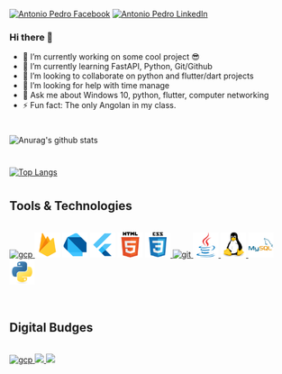 [![Antonio Pedro Facebook](https://img.shields.io/badge/Facebook-1877F2?style=for-the-badge&logo=facebook&logoColor=white)](https://www.facebook.com/antoniopedro99z/) [![Antonio Pedro LinkedIn](https://img.shields.io/badge/LinkedIn-0077B5?style=for-the-badge&logo=linkedin&logoColor=white)](https://www.linkedin.com/in/antoniopedro99l/)
### Hi there 👋

- 🔭 I’m currently working on some cool project 😎
- 🌱 I’m currently learning FastAPI, Python, Git/Github
- 👯 I’m looking to collaborate on python and flutter/dart projects
- 🤔 I’m looking for help with time manage
- 💬 Ask me about Windows 10, python, flutter, computer networking
- ⚡ Fun fact: The only Angolan in my class.

#

![Anurag's github stats](https://github-readme-stats.vercel.app/api?username=antonio-pedro99)

#
[![Top Langs](https://github-readme-stats.vercel.app/api/top-langs/?username=antonio-pedro99)](https://github.com/antonio-pedro/github-readme-stats)

#
<h2>Tools & Technologies </h2>
<p>
    <br>
  <a href="https://www.cloudskillsboost.google/public_profiles/88343710-d8aa-4d7f-a5ff-287fb754a9a5">  <img height="45" src="https://www.vectorlogo.zone/logos/google_cloud/google_cloud-icon.svg" alt="gcp" height="45"  /> </a>
    <img height="45"
        src="https://raw.githubusercontent.com/github/explore/80688e429a7d4ef2fca1e82350fe8e3517d3494d/topics/firebase/firebase.png">
    <img height="45"
        src="https://raw.githubusercontent.com/github/explore/80688e429a7d4ef2fca1e82350fe8e3517d3494d/topics/dart/dart.png">
    <img height="45"
        src="https://raw.githubusercontent.com/github/explore/80688e429a7d4ef2fca1e82350fe8e3517d3494d/topics/flutter/flutter.png">
    <img height="45"
        src="https://raw.githubusercontent.com/github/explore/80688e429a7d4ef2fca1e82350fe8e3517d3494d/topics/html/html.png">
    <a href="https://www.w3schools.com/css/" target="_blank"> <img
            src="https://raw.githubusercontent.com/devicons/devicon/master/icons/css3/css3-original-wordmark.svg"
            alt="css3" height="45" /> </a> <a href="https://flask.palletsprojects.com/" target="_blank">
            </a>
    </a> <a href="https://git-scm.com/" target="_blank"> <img
            src="https://www.vectorlogo.zone/logos/git-scm/git-scm-icon.svg" alt="git" height="45" /> </a> <a
        href="https://www.w3.org/html/" target="_blank"> <img
            src="https://raw.githubusercontent.com/devicons/devicon/master/icons/java/java-original.svg" alt="java"
            height="45" /> </a>  <a href="https://www.linux.org/" target="_blank"> <img
            src="https://raw.githubusercontent.com/devicons/devicon/master/icons/linux/linux-original.svg" alt="linux"
            height="45" /> </a> <a href="https://www.mysql.com/" target="_blank"> <img
            src="https://raw.githubusercontent.com/devicons/devicon/master/icons/mysql/mysql-original-wordmark.svg"
            alt="mysql" height="45" /> </a> <a href="https://www.python.org" target="_blank"> <img
            src="https://raw.githubusercontent.com/devicons/devicon/master/icons/python/python-original.svg"
            alt="python" height="45" /> </a>
</p><br>

<h2>Digital Budges </h2>
<p>
    <br>
  <a href="https://www.cloudskillsboost.google/public_profiles/88343710-d8aa-4d7f-a5ff-287fb754a9a5">  <img height="60" src="https://www.vectorlogo.zone/logos/google_cloud/google_cloud-icon.svg" alt="gcp" height="60"  /> </a>
     <a href="https://www.credly.com/badges/e9678e9d-f32e-48c4-96a5-0b235a94153b/public_url"> <img height="60"
        src="https://images.credly.com/size/220x220/images/2d178f89-4816-4190-8c4a-3bdbfec9db01/Dev_Skills_Network_-_Cloud_Computing_Core.png"> </a>
     <a href="https://www.credly.com/badges/95244511-feb4-40d5-8daa-ca5318e849ae/public_url" > <img height="60"
        src="https://images.credly.com/size/220x220/images/d7f73336-9adb-4833-a602-761837a33ba3/NetworkingEssentials-01.png"> </a>
</p><br>

